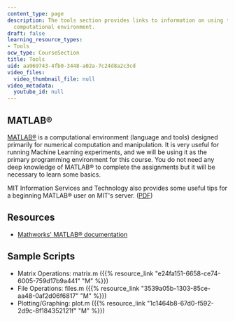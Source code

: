 ```yaml
---
content_type: page
description: The tools section provides links to information on using the MATLAB?
  computational environment.
draft: false
learning_resource_types:
- Tools
ocw_type: CourseSection
title: Tools
uid: aa969743-4fb0-3448-a02a-7c24d8a2c3cd
video_files:
  video_thumbnail_file: null
video_metadata:
  youtube_id: null
---
```

## MATLAB®

[MATLAB®](http://www.mathworks.com/products/matlab/) is a computational environment (language and tools) designed primarily for numerical computation and manipulation. It is very useful for running Machine Learning experiments, and we will be using it as the primary programming environment for this course. You do not need any deep knowledge of MATLAB® to complete the assignments but it will be necessary to learn some basics.

MIT Information Services and Technology also provides some useful tips for a beginning MATLAB® user on MIT's server. ([PDF](http://web.mit.edu/acmath/matlab/IntroMATLAB/HandoutPractice.pdf))

## Resources

- [Mathworks' MATLAB® documentation](http://www.mathworks.com/help/techdoc/index.html)

## Sample Scripts

- Matrix Operations: matrix.m ({{% resource_link "e24fa151-6658-ce74-6005-759d17b9a441" "M" %}})
- File Operations: files.m ({{% resource_link "3539a05b-1303-85ce-aa48-0af2d06f6817" "M" %}})
- Plotting/Graphing: plot.m ({{% resource_link "1c1464b8-67d0-f592-2d9c-8f184352121f" "M" %}})